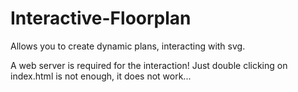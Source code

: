 # Interactive-Floorplan
Allows you to create dynamic plans, interacting with svg.

A web server is required for the interaction!
Just double clicking on index.html is not enough, it does not work...

